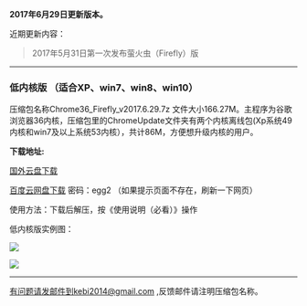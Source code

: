 **2017年6月29日更新版本。**

近期更新内容：

> 2017年5月31日第一次发布萤火虫（Firefly）版

***

### 低内核版 （适合XP、win7、win8、win10）

压缩包名称Chrome36_Firefly_v2017.6.29.7z 文件大小166.27M。主程序为谷歌浏览器36内核，压缩包里的ChromeUpdate文件夹有两个内核离线包(Xp系统49内核和win7及以上系统53内核），共计86M，方便想升级内核的用户。

**下载地址:**

[国外云盘下载](https://nofile.io/f/Y1Y2K3hkwkb/Chrome53_Firefly_v2017.6.29.7z) 

[百度云网盘下载](https://pan.baidu.com/s/1geVzRUV) 密码：egg2 （如果提示页面不存在，刷新一下网页）

使用方法：下载后解压，按《使用说明（必看）》操作


低内核版实例图：

![](https://raw.githubusercontent.com/Alvin9999/pac2/master/firefly1.PNG)

![](https://raw.githubusercontent.com/Alvin9999/pac2/master/firefly2.png)



***

有问题请发邮件到kebi2014@gmail.com ,反馈邮件请注明压缩包名称。
